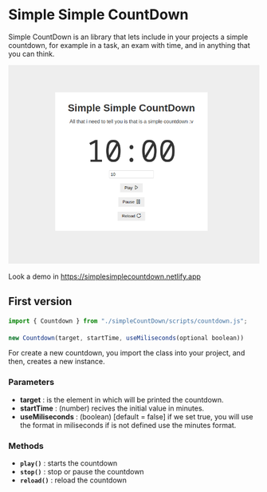# Simple Simple CountDown

Simple CountDown is an library that lets include in your projects a simple countdown, for example in a task, an exam with time, and in anything that you can think.

![Preview](./preview.png)

Look a demo in https://simplesimplecountdown.netlify.app

## First version

```js
import { Countdown } from "./simpleCountDown/scripts/countdown.js";

new Countdown(target, startTime, useMiliseconds(optional boolean))
```

For create a new countdown, you import the class into your project, and then, creates a new instance.

### Parameters

- **target** : is the element in which will be printed the countdown.
- **startTime** : (number) recives the initial value in minutes.
- **useMiliseconds** : (boolean) [default = false] if we set true, you will use the format in miliseconds if is not defined use the minutes format.

### Methods

- **`play()`** : starts the countdown
- **`stop()`** : stop or pause the countdown
- **`reload()`** : reload the countdown
